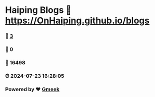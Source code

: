 # Haiping Blogs :link: https://OnHaiping.github.io/blogs 
### :page_facing_up: [3](https://OnHaiping.github.io/blogs/tag.html) 
### :speech_balloon: 0 
### :hibiscus: 16498 
### :alarm_clock: 2024-07-23 16:28:05 
### Powered by :heart: [Gmeek](https://github.com/Meekdai/Gmeek)
